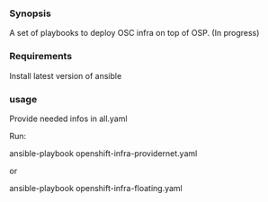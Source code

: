 ### Synopsis

A set of  playbooks to deploy OSC infra on top of OSP. (In progress)


### Requirements

Install latest version of ansible

### usage

Provide needed infos in all.yaml

Run:

ansible-playbook openshift-infra-providernet.yaml  

or

ansible-playbook openshift-infra-floating.yaml

